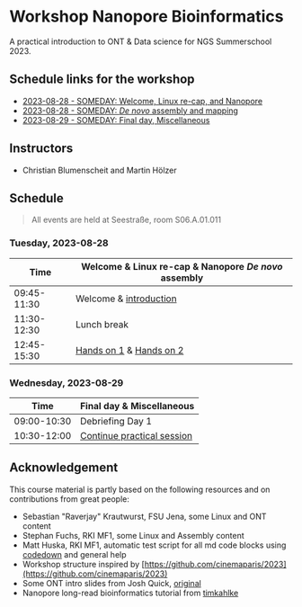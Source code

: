 # Workshop Nanopore Bioinformatics

A practical introduction to ONT & Data science for NGS Summerschool 2023.

## Schedule links for the workshop

* [2023-08-28 - SOMEDAY: Welcome, Linux re-cap, and Nanopore](#0)  
* [2023-08-28 - SOMEDAY: _De novo_ assembly and mapping](#1)  
* [2023-08-29 - SOMEDAY: Final day, Miscellaneous](#3)  


## Instructors

* Christian Blumenscheit and Martin Hölzer

## Schedule

> All events are held at Seestraße, room S06.A.01.011

### <a name="0"></a> Tuesday, 2023-08-28
| Time        | Welcome & Linux re-cap & Nanopore _De novo_ assembly |
| --          | --               |
| 09:45-11:30 | Welcome & [introduction](day-welcome-linux-nanopore/general.md) |
| 11:30-12:30 | Lunch break |
| 12:45-15:30 | [Hands on 1](day-assembly-mapping/assembly.md) & [Hands on 2](day-polishing-variant-calling/polishing.md) |

### <a name="1"></a> Wednesday, 2023-08-29
| Time        | Final day & Miscellaneous |
| --          | --               |
| 09:00-10:30 | Debriefing Day 1 |
| 10:30-12:00 | [Continue practical session](day-assembly-mapping/hands-on.md) ||


## Acknowledgement

This course material is partly based on the following resources and on contributions from great people:

* Sebastian "Raverjay" Krautwurst, FSU Jena, some Linux and ONT content
* Stephan Fuchs, RKI MF1, some Linux and Assembly content 
* Matt Huska, RKI MF1, automatic test script for all md code blocks using [codedown](https://github.com/earldouglas/codedown) and general help
* Workshop structure inspired by [https://github.com/cinemaparis/2023](https://github.com/cinemaparis/2023)
* Some ONT intro slides from Josh Quick, [original](https://github.com/cinemaparis/2023/blob/main/day1-Tuesday/slides-Quick.pdf)
* Nanopore long-read bioinformatics tutorial from [timkahlke](https://timkahlke.github.io/LongRead_tutorials)
